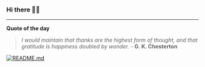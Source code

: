 ### Hi there 👋🏻


---

**Quote of the day**

> *I would maintain that thanks are the highest form of thought, and that gratitude is happiness doubled by wonder.* - **G. K. Chesterton** 

[![README.md](https://github.com/marcolovazzano/marcolovazzano/actions/workflows/readme.yml/badge.svg?branch=main)](https://github.com/marcolovazzano/marcolovazzano/actions/workflows/readme.yml)
